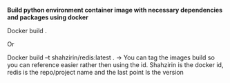 **Build python environment container image with necessary dependencies and packages using docker**

Docker build .

Or

Docker build –t shahzirin/redis:latest . -> You can tag the images build so you can reference easier rather then using the id. Shahzirin is the docker id, redis is the repo/project name and the last point Is the version


